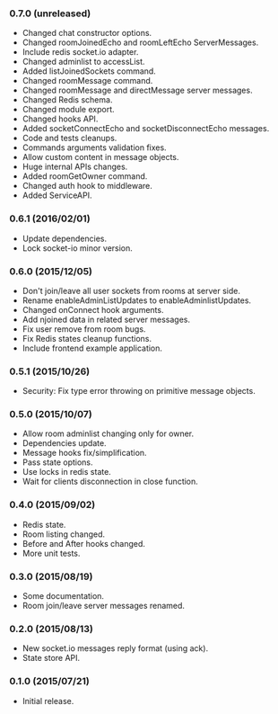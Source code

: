 
### 0.7.0 (unreleased)

- Changed chat constructor options.
- Changed roomJoinedEcho and roomLeftEcho ServerMessages.
- Include redis socket.io adapter.
- Changed adminlist to accessList.
- Added listJoinedSockets command.
- Changed roomMessage command.
- Changed roomMessage and directMessage server messages.
- Changed Redis schema.
- Changed module export.
- Changed hooks API.
- Added socketConnectEcho and socketDisconnectEcho messages.
- Code and tests cleanups.
- Commands arguments validation fixes.
- Allow custom content in message objects.
- Huge internal APIs changes.
- Added roomGetOwner command.
- Changed auth hook to middleware.
- Added ServiceAPI.

### 0.6.1 (2016/02/01)

- Update dependencies.
- Lock socket-io minor version.

### 0.6.0 (2015/12/05)

- Don't join/leave all user sockets from rooms at server side.
- Rename enableAdminListUpdates to enableAdminlistUpdates.
- Changed onConnect hook arguments.
- Add njoined data in related server messages.
- Fix user remove from room bugs.
- Fix Redis states cleanup functions.
- Include frontend example application.

### 0.5.1 (2015/10/26)

- Security: Fix type error throwing on primitive message objects.

### 0.5.0 (2015/10/07)

- Allow room adminlist changing only for owner.
- Dependencies update.
- Message hooks fix/simplification.
- Pass state options.
- Use locks in redis state.
- Wait for clients disconnection in close function.

### 0.4.0 (2015/09/02)

- Redis state.
- Room listing changed.
- Before and After hooks changed.
- More unit tests.

### 0.3.0 (2015/08/19)

- Some documentation.
- Room join/leave server messages renamed.

### 0.2.0 (2015/08/13)

- New socket.io messages reply format (using ack).
- State store API.

### 0.1.0 (2015/07/21)

- Initial release.
